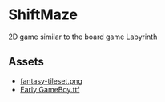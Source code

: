 # ShiftMaze
2D game similar to the board game Labyrinth

## Assets
- [fantasy-tileset.png](https://opengameart.org/content/32x32-fantasy-tileset)
- [Early GameBoy.ttf](https://www.dafont.com/early-gameboy.font)
